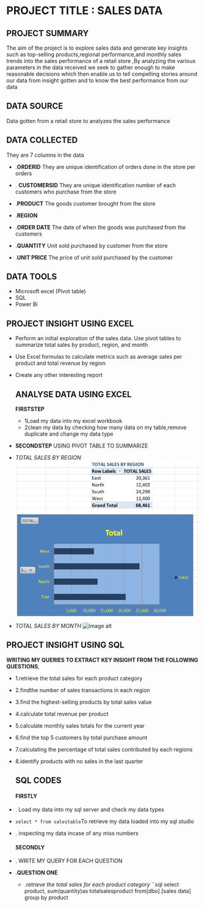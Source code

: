 #  PROJECT TITLE : SALES DATA

## PROJECT SUMMARY
The  aim of the project is to explore sales data and generate key insights such as top-selling products,regional performance,and monthly sales trends into the sales performance of a retail store ,By analyzing the various parameters in the data received we seek to gather enough to make reasonable decisions which then enable us to tell compelling stories around our data from insight gotten and to know the best performance from our data

## DATA SOURCE
Data gotten from a retail store to analyzes the sales performance

## DATA COLLECTED
They are 7 columns in the data
- .**ORDERID**
They are unique identification of orders done in the store per orders
- . **CUSTOMERSID**
They are unique identification number of each customers who purchase from the store
- .**PRODUCT**
The goods customer brought from the store
- .**REGION**

- .**ORDER DATE**
The date of when the goods was purchased from the customers
 - .**QUANTITY**
Unit sold purchased by customer from the store
- .**UNIT PRICE**
The price of unit sold purchased by the customer

## DATA TOOLS
- Microsoft excel 
(Pivot table)
- SQL
-  Power Bi 
## PROJECT INSIGHT USING EXCEL
- Perform an initial exploration of the sales data. Use pivot tables to summarize
total sales by product, region, and month

- Use Excel formulas to calculate metrics such as average sales per product and
total revenue by region

- Create any other interesting report
  ## ANALYSE DATA USING EXCEL
  **FIRSTSTEP**
  - 1Load my data into my excel workbook
  - 2clean my data by checking how many data on my table,remove duplicate and change my data type
 -  **SECONDSTEP**
  USING PIVOT TABLE TO SUMMARIZE
  - _TOTAL SALES BY REGION_
![image alt](https://github.com/favourite189/LITA_CAPSTONE_PROJECT/blob/main/Screenshot%202024-10-23%20024915.png)
- _TOTAL SALES BY MONTH_
![image alt](https://github.com/favourite189/LITA_C)
  




 
## PROJECT INSIGHT USING SQL
 **WRITING MY QUERIES TO EXTRACT KEY INSIGHT FROM THE FOLLOWING QUESTIONS**,
- 1.retrieve the total sales for each product category
- 2.findthe number of sales transactions in each region
- 3.find the highest-selling products by total sales value
- 4.calculate total revenue per product
- 5.calculate monthly sales totals for the current year 
- 6.find the top 5 customers by total purchase amount
- 7.calculating the percentage of total sales contributed by each regions
- 8.identify products with no sales in the last quarter

  ## SQL CODES
  #### FIRSTLY
 - . Load my data into my sql server and check my data types
- ``
  select * from salestable
  ``To retrieve my data loaded into my sql studio
- . inspecting my data incase of any miss numbers
  #### SECONDLY
 - . WRITE MY QUERY FOR EACH QUESTION
- .**QUESTION ONE**
  - ._retrieve the total sales for each product category_
  ``sql
select product,
sum(quantity)as totalsalesproduct
from[dbo].[sales data]
group by product



  



  
  
  

